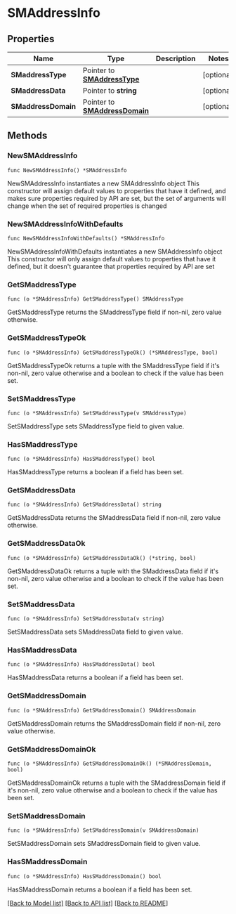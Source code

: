 # SMAddressInfo

## Properties

Name | Type | Description | Notes
------------ | ------------- | ------------- | -------------
**SMaddressType** | Pointer to [**SMAddressType**](SMAddressType.md) |  | [optional] 
**SMaddressData** | Pointer to **string** |  | [optional] 
**SMaddressDomain** | Pointer to [**SMAddressDomain**](SMAddressDomain.md) |  | [optional] 

## Methods

### NewSMAddressInfo

`func NewSMAddressInfo() *SMAddressInfo`

NewSMAddressInfo instantiates a new SMAddressInfo object
This constructor will assign default values to properties that have it defined,
and makes sure properties required by API are set, but the set of arguments
will change when the set of required properties is changed

### NewSMAddressInfoWithDefaults

`func NewSMAddressInfoWithDefaults() *SMAddressInfo`

NewSMAddressInfoWithDefaults instantiates a new SMAddressInfo object
This constructor will only assign default values to properties that have it defined,
but it doesn't guarantee that properties required by API are set

### GetSMaddressType

`func (o *SMAddressInfo) GetSMaddressType() SMAddressType`

GetSMaddressType returns the SMaddressType field if non-nil, zero value otherwise.

### GetSMaddressTypeOk

`func (o *SMAddressInfo) GetSMaddressTypeOk() (*SMAddressType, bool)`

GetSMaddressTypeOk returns a tuple with the SMaddressType field if it's non-nil, zero value otherwise
and a boolean to check if the value has been set.

### SetSMaddressType

`func (o *SMAddressInfo) SetSMaddressType(v SMAddressType)`

SetSMaddressType sets SMaddressType field to given value.

### HasSMaddressType

`func (o *SMAddressInfo) HasSMaddressType() bool`

HasSMaddressType returns a boolean if a field has been set.

### GetSMaddressData

`func (o *SMAddressInfo) GetSMaddressData() string`

GetSMaddressData returns the SMaddressData field if non-nil, zero value otherwise.

### GetSMaddressDataOk

`func (o *SMAddressInfo) GetSMaddressDataOk() (*string, bool)`

GetSMaddressDataOk returns a tuple with the SMaddressData field if it's non-nil, zero value otherwise
and a boolean to check if the value has been set.

### SetSMaddressData

`func (o *SMAddressInfo) SetSMaddressData(v string)`

SetSMaddressData sets SMaddressData field to given value.

### HasSMaddressData

`func (o *SMAddressInfo) HasSMaddressData() bool`

HasSMaddressData returns a boolean if a field has been set.

### GetSMaddressDomain

`func (o *SMAddressInfo) GetSMaddressDomain() SMAddressDomain`

GetSMaddressDomain returns the SMaddressDomain field if non-nil, zero value otherwise.

### GetSMaddressDomainOk

`func (o *SMAddressInfo) GetSMaddressDomainOk() (*SMAddressDomain, bool)`

GetSMaddressDomainOk returns a tuple with the SMaddressDomain field if it's non-nil, zero value otherwise
and a boolean to check if the value has been set.

### SetSMaddressDomain

`func (o *SMAddressInfo) SetSMaddressDomain(v SMAddressDomain)`

SetSMaddressDomain sets SMaddressDomain field to given value.

### HasSMaddressDomain

`func (o *SMAddressInfo) HasSMaddressDomain() bool`

HasSMaddressDomain returns a boolean if a field has been set.


[[Back to Model list]](../README.md#documentation-for-models) [[Back to API list]](../README.md#documentation-for-api-endpoints) [[Back to README]](../README.md)


